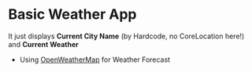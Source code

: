 # Basic Weather App
It just displays **Current City Name** (by Hardcode, no CoreLocation here!) and **Current Weather**

- Using [OpenWeatherMap](https://openweathermap.org/) for Weather Forecast

